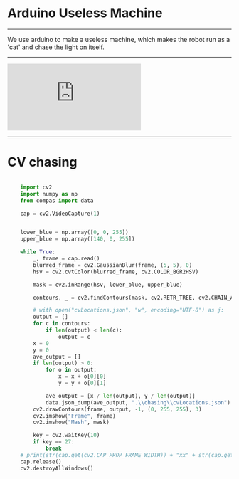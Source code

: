 # Arduino Useless Machine

---

We use arduino to make a useless machine, which makes the robot run as a 'cat' and chase the light on itself.

---

<iframe id="iframe" onload="adjustIframe();" src="https://www.youtube.com/embed/efXK0X8KSxI" title="YouTube video player" frameborder="0" allow="accelerometer; autoplay; clipboard-write; encrypted-media; gyroscope; picture-in-picture" allowfullscreen></iframe>


---

# CV  chasing

```python

    import cv2
    import numpy as np
    from compas import data

    cap = cv2.VideoCapture(1)


    lower_blue = np.array([0, 0, 255])
    upper_blue = np.array([140, 0, 255])

    while True:
        _, frame = cap.read()
        blurred_frame = cv2.GaussianBlur(frame, (5, 5), 0)
        hsv = cv2.cvtColor(blurred_frame, cv2.COLOR_BGR2HSV)

        mask = cv2.inRange(hsv, lower_blue, upper_blue)

        contours, _ = cv2.findContours(mask, cv2.RETR_TREE, cv2.CHAIN_APPROX_NONE)

        # with open("cvLocations.json", "w", encoding="UTF-8") as j:
        output = []
        for c in contours:
            if len(output) < len(c):
                output = c
        x = 0
        y = 0
        ave_output = []
        if len(output) > 0:
            for o in output:
                x = x + o[0][0]
                y = y + o[0][1]

            ave_output = [x / len(output), y / len(output)]
            data.json_dump(ave_output, ".\\chasing\\cvLocations.json")
        cv2.drawContours(frame, output, -1, (0, 255, 255), 3)
        cv2.imshow("Frame", frame)
        cv2.imshow("Mash", mask)

        key = cv2.waitKey(10)
        if key == 27:
            break
    # print(str(cap.get(cv2.CAP_PROP_FRAME_WIDTH)) + "xx" + str(cap.get(cv2.CAP_PROP_FRAME_HEIGHT)))
    cap.release()
    cv2.destroyAllWindows()

```